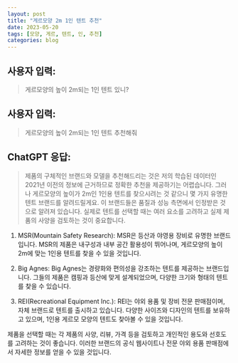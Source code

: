 ```yaml
---
layout: post
title: "게르모양 2m 1인 텐트 추천"
date: 2023-05-20
tags: [모양, 게르, 텐트, 인, 추천]
categories: blog
---
```


## 사용자 입력:
> 게르모양의 높이 2m되는 1인 텐트 있니?

## 사용자 입력:
> 게르모양의 높이 2m되는 1인 텐트 추천해줘

## ChatGPT 응답:
> 제품의 구체적인 브랜드와 모델을 추천해드리는 것은 저의 학습된 데이터인 2021년 이전의 정보에 근거하므로 정확한 추천을 제공하기는 어렵습니다. 그러나 게르모양의 높이가 2m인 1인용 텐트를 찾으시려는 것 같으니 몇 가지 유명한 텐트 브랜드를 알려드릴게요. 이 브랜드들은 품질과 성능 측면에서 인정받은 것으로 알려져 있습니다. 실제로 텐트를 선택할 때는 여러 요소를 고려하고 실제 제품의 사양을 검토하는 것이 중요합니다.

1. MSR(Mountain Safety Research): MSR은 등산과 야영용 장비로 유명한 브랜드입니다. MSR의 제품은 내구성과 내부 공간 활용성이 뛰어나며, 게르모양의 높이 2m에 맞는 1인용 텐트를 찾을 수 있을 것입니다.

2. Big Agnes: Big Agnes는 경량화와 편의성을 강조하는 텐트를 제공하는 브랜드입니다. 그들의 제품은 캠핑과 등산에 맞게 설계되었으며, 다양한 크기와 형태의 텐트를 찾을 수 있습니다.

3. REI(Recreational Equipment Inc.): REI는 야외 용품 및 장비 전문 판매점이며, 자체 브랜드로 텐트를 출시하고 있습니다. 다양한 사이즈와 디자인의 텐트를 보유하고 있으며, 1인용 게르모 모양의 텐트도 찾아볼 수 있을 것입니다.

제품을 선택할 때는 각 제품의 사양, 리뷰, 가격 등을 검토하고 개인적인 용도와 선호도를 고려하는 것이 좋습니다. 이러한 브랜드의 공식 웹사이트나 전문 야외 용품 판매점에서 자세한 정보를 얻을 수 있을 것입니다.

